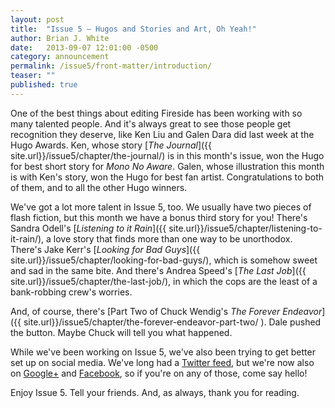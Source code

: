 ```yaml
---
layout: post
title:  "Issue 5 — Hugos and Stories and Art, Oh Yeah!"
author: Brian J. White
date:   2013-09-07 12:01:00 -0500
category: announcement
permalink: /issue5/front-matter/introduction/
teaser: ""
published: true
---
```


One of the best things about editing Fireside has been working with so many talented people. And it's always great to see those people get recognition they deserve, like Ken Liu and Galen Dara did last week at the Hugo Awards. Ken, whose story [_The Journal_]({{ site.url}}/issue5/chapter/the-journal/) is in this month's issue, won the Hugo for best short story for _Mono No Aware_. Galen, whose illustration this month is with Ken's story, won the Hugo for best fan artist. Congratulations to both of them, and to all the other Hugo winners.

We've got a lot more talent in Issue 5, too. We usually have two pieces of flash fiction, but this month we have a bonus third story for you! There's Sandra Odell's [_Listening to it Rain_]({{ site.url}}/issue5/chapter/listening-to-it-rain/), a love story that finds more than one way to be unorthodox. There's Jake Kerr's [_Looking for Bad Guys_]({{ site.url}}/issue5/chapter/looking-for-bad-guys/), which is somehow sweet and sad in the same bite. And there's Andrea Speed's [_The Last Job_]({{ site.url}}/issue5/chapter/the-last-job/), in which the cops are the least of a bank-robbing crew's worries.

And, of course, there's [Part Two of Chuck Wendig's _The Forever Endeavor_]({{ site.url}}/issue5/chapter/the-forever-endeavor-part-two/ ). Dale pushed the button. Maybe Chuck will tell you what happened.

While we've been working on Issue 5, we've also been trying to get better set up on social media. We've long had a [Twitter feed](https://twitter.com/firesidefiction), but we're now also on [Google+](https://plus.google.com/u/0/115383669414125397073/posts) and [Facebook](https://www.facebook.com/FiresideFiction), so if you're on any of those, come say hello!

Enjoy Issue 5. Tell your friends. And, as always, thank you for reading.
